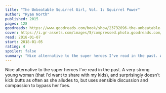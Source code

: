 ```yaml
---
title: "The Unbeatable Squirrel Girl, Vol. 1: Squirrel Power"
author: "Ryan North"
published: 2015
pages: 128
goodreads: https://www.goodreads.com/book/show/23732096-the-unbeatable-squirrel-girl-vol-1
cover: https://i.gr-assets.com/images/S/compressed.photo.goodreads.com/books/1440092318l/23732096._SX98_.jpg
read: 2018-01-07
start: 2018-01-05
rating: 4
spoiler: false
summary: "Nice alternative to the super heroes I've read in the past. A very strong young woman (that I'd want to share with my kids), and surprisingly doesn't kick butts as often as she alludes to, but uses sensible discussion and compassion to bypass her foes."
---
```


Nice alternative to the super heroes I've read in the past. A very strong young woman (that I'd want to share with my kids), and surprisingly doesn't kick butts as often as she alludes to, but uses sensible discussion and compassion to bypass her foes.
